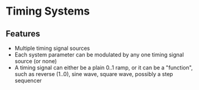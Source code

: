 # Timing Systems

## Features
* Multiple timing signal sources
* Each system parameter can be modulated by any one timing signal source (or none)
* A timing signal can either be a plain 0..1 ramp, or it can be a "function", such as reverse (1..0), sine wave, square wave, possibly a step sequencer
